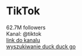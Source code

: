 
TikTok
======
  
62.7M followers  
Kanal: @tiktok  
[link do kanalu](https://www.tiktok.com/@tiktok?is_from_webapp=1&sender_device=pc)  
[wyszukiwanie duck duck go](https://play.google.com/store/apps/details?id=com.ss.android.ugc.tiktok.lite)
